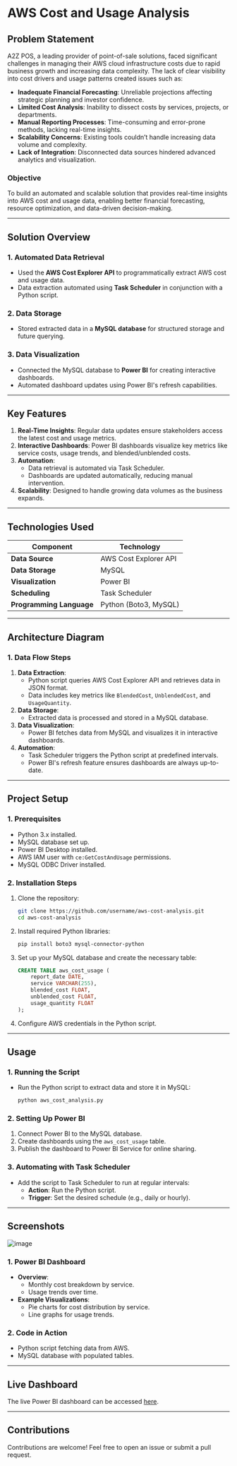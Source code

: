 # **AWS Cost and Usage Analysis**

## **Problem Statement**
A2Z POS, a leading provider of point-of-sale solutions, faced significant challenges in managing their AWS cloud infrastructure costs due to rapid business growth and increasing data complexity. The lack of clear visibility into cost drivers and usage patterns created issues such as:

- **Inadequate Financial Forecasting**: Unreliable projections affecting strategic planning and investor confidence.
- **Limited Cost Analysis**: Inability to dissect costs by services, projects, or departments.
- **Manual Reporting Processes**: Time-consuming and error-prone methods, lacking real-time insights.
- **Scalability Concerns**: Existing tools couldn’t handle increasing data volume and complexity.
- **Lack of Integration**: Disconnected data sources hindered advanced analytics and visualization.

### **Objective**
To build an automated and scalable solution that provides real-time insights into AWS cost and usage data, enabling better financial forecasting, resource optimization, and data-driven decision-making.

---

## **Solution Overview**

### **1. Automated Data Retrieval**
- Used the **AWS Cost Explorer API** to programmatically extract AWS cost and usage data.
- Data extraction automated using **Task Scheduler** in conjunction with a Python script.

### **2. Data Storage**
- Stored extracted data in a **MySQL database** for structured storage and future querying.

### **3. Data Visualization**
- Connected the MySQL database to **Power BI** for creating interactive dashboards.
- Automated dashboard updates using Power BI's refresh capabilities.

---

## **Key Features**
1. **Real-Time Insights**: Regular data updates ensure stakeholders access the latest cost and usage metrics.
2. **Interactive Dashboards**: Power BI dashboards visualize key metrics like service costs, usage trends, and blended/unblended costs.
3. **Automation**:
   - Data retrieval is automated via Task Scheduler.
   - Dashboards are updated automatically, reducing manual intervention.
4. **Scalability**: Designed to handle growing data volumes as the business expands.

---

## **Technologies Used**
| **Component**          | **Technology**              |
|-------------------------|-----------------------------|
| **Data Source**         | AWS Cost Explorer API       |
| **Data Storage**        | MySQL                       |
| **Visualization**       | Power BI                    |
| **Scheduling**          | Task Scheduler              |
| **Programming Language**| Python (Boto3, MySQL)       |

---

## **Architecture Diagram**

### **1. Data Flow Steps**
1. **Data Extraction**:
   - Python script queries AWS Cost Explorer API and retrieves data in JSON format.
   - Data includes key metrics like `BlendedCost`, `UnblendedCost`, and `UsageQuantity`.
2. **Data Storage**:
   - Extracted data is processed and stored in a MySQL database.
3. **Data Visualization**:
   - Power BI fetches data from MySQL and visualizes it in interactive dashboards.
4. **Automation**:
   - Task Scheduler triggers the Python script at predefined intervals.
   - Power BI's refresh feature ensures dashboards are always up-to-date.

---

## **Project Setup**

### **1. Prerequisites**
- Python 3.x installed.
- MySQL database set up.
- Power BI Desktop installed.
- AWS IAM user with `ce:GetCostAndUsage` permissions.
- MySQL ODBC Driver installed.

### **2. Installation Steps**
1. Clone the repository:
   ```bash
   git clone https://github.com/username/aws-cost-analysis.git
   cd aws-cost-analysis
   ```
2. Install required Python libraries:
   ```bash
   pip install boto3 mysql-connector-python
   ```
3. Set up your MySQL database and create the necessary table:
   ```sql
   CREATE TABLE aws_cost_usage (
       report_date DATE,
       service VARCHAR(255),
       blended_cost FLOAT,
       unblended_cost FLOAT,
       usage_quantity FLOAT
   );
   ```
4. Configure AWS credentials in the Python script.

---

## **Usage**

### **1. Running the Script**
- Run the Python script to extract data and store it in MySQL:
  ```bash
  python aws_cost_analysis.py
  ```

### **2. Setting Up Power BI**
1. Connect Power BI to the MySQL database.
2. Create dashboards using the `aws_cost_usage` table.
3. Publish the dashboard to Power BI Service for online sharing.

### **3. Automating with Task Scheduler**
- Add the script to Task Scheduler to run at regular intervals:
  - **Action**: Run the Python script.
  - **Trigger**: Set the desired schedule (e.g., daily or hourly).

---

## **Screenshots**
![image](https://github.com/user-attachments/assets/d44eea10-d830-4ae8-a7c8-cddab858f19a)


### **1. Power BI Dashboard**
- **Overview**:
  - Monthly cost breakdown by service.
  - Usage trends over time.
- **Example Visualizations**:
  - Pie charts for cost distribution by service.
  - Line graphs for usage trends.

### **2. Code in Action**
- Python script fetching data from AWS.
- MySQL database with populated tables.

---

## **Live Dashboard**
The live Power BI dashboard can be accessed [here](https://app.powerbi.com/groups/me/reports/56c39780-c229-4a88-bfc9-02cb70b28517/9d2c7802b254206b678b?experience=power-bi).

---

## **Contributions**
Contributions are welcome! Feel free to open an issue or submit a pull request.

